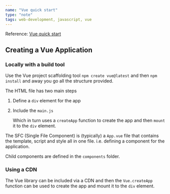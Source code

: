 ```yaml
---
name: "Vue quick start"
type: "note"
tags: web-development, javascript, vue
---
```




Reference: [Vue quick start](https://vuejs.org/guide/quick-start.html)

## Creating a Vue Application

### Locally with a build tool 

Use the Vue project scaffolding tool `npm create vue@latest` and then `npm install` and away you go all the structure provided.

The HTML file has two main steps

1. Define a `div` element for the app 
2. Include the `main.js`

    Which in turn uses a `createApp` function to create the app and then `mount` it to the `div` element.

The SFC (Single File Component) is (typically) a `App.vue` file that contains the template, script and style all in one file. i.e. defining a component for the application.

Child components are defined in the `components` folder.

### Using a CDN

The Vue library can be included via a CDN and then the `Vue.createApp` function can be used to create the app and mount it to the `div` element.

